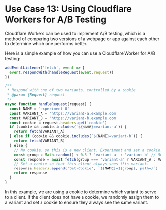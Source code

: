 # Use Case 13: Using Cloudflare Workers for A/B Testing

Cloudflare Workers can be used to implement A/B testing, which is a method of comparing two versions of a webpage or app against each other to determine which one performs better.

Here is a simple example of how you can use a Cloudflare Worker for A/B testing:

```javascript
addEventListener('fetch', event => {
  event.respondWith(handleRequest(event.request))
})

/**
 * Respond with one of two variants, controlled by a cookie
 * @param {Request} request
 */
async function handleRequest(request) {
  const NAME = 'experiment-0'
  const VARIANT_A = 'https://variant-a.example.com'
  const VARIANT_B = 'https://variant-b.example.com'
  const cookie = request.headers.get('cookie')
  if (cookie && cookie.includes(`${NAME}=variant-a`)) {
    return fetch(VARIANT_A)
  } else if (cookie && cookie.includes(`${NAME}=variant-b`)) {
    return fetch(VARIANT_B)
  } else {
    // No cookie, so this is a new client. Experiment and set a cookie.
    const group = Math.random() < 0.5 ? 'variant-a' : 'variant-b' // 50/50 split
    const response = await fetch(group === 'variant-a' ? VARIANT_A : VARIANT_B)
    // Set a cookie so that this client always sees this variant.
    response.headers.append('Set-Cookie', `${NAME}=${group}; path=/`)
    return response
  }
}
```

In this example, we are using a cookie to determine which variant to serve to a client. If the client does not have a cookie, we randomly assign them to a variant and set a cookie to ensure they always see the same variant.